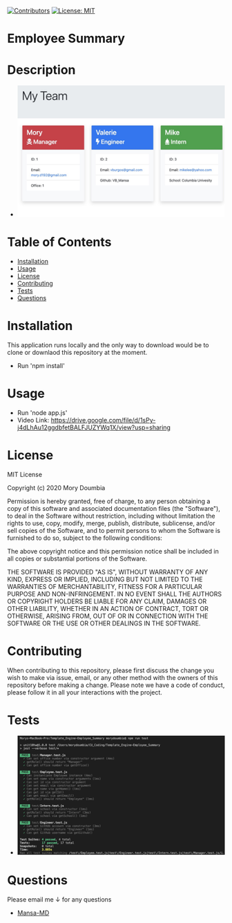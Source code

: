 
[![Contributors](https://img.shields.io/github/contributors/Mansa-MD/Template_Engine-Employee_Summary)](https://github.com/Mansa-MD/Template_Engine-Employee_Summary/graphs/contributors)
[![License: MIT](https://img.shields.io/badge/License-MIT-yellow.svg)](https://opensource.org/licenses/MIT)

# Employee Summary
# Description
* ![](assets/My_team.jpg)

# Table of Contents
* [Installation](#Installation)
* [Usage](#Usage)
* [License](#License)
* [Contributing](#Contributing)
* [Tests](#Tests)
* [Questions](#Questions)
# Installation
This application runs locally and the only way to download would be to clone or downlaod this repository at the moment.
* Run 'npm install'
# Usage
* Run 'node app.js'
* Video Link: https://drive.google.com/file/d/1sPy-j4dLhAu12ggdbfetBALFJUZYWq1X/view?usp=sharing
# License
MIT License

Copyright (c) 2020 Mory Doumbia

Permission is hereby granted, free of charge, to any person obtaining a copy
of this software and associated documentation files (the "Software"), to deal
in the Software without restriction, including without limitation the rights
to use, copy, modify, merge, publish, distribute, sublicense, and/or sell
copies of the Software, and to permit persons to whom the Software is
furnished to do so, subject to the following conditions:

The above copyright notice and this permission notice shall be included in all
copies or substantial portions of the Software.

THE SOFTWARE IS PROVIDED "AS IS", WITHOUT WARRANTY OF ANY KIND, EXPRESS OR
IMPLIED, INCLUDING BUT NOT LIMITED TO THE WARRANTIES OF MERCHANTABILITY,
FITNESS FOR A PARTICULAR PURPOSE AND NON-INFRINGEMENT. IN NO EVENT SHALL THE
AUTHORS OR COPYRIGHT HOLDERS BE LIABLE FOR ANY CLAIM, DAMAGES OR OTHER
LIABILITY, WHETHER IN AN ACTION OF CONTRACT, TORT OR OTHERWISE, ARISING FROM,
OUT OF OR IN CONNECTION WITH THE SOFTWARE OR THE USE OR OTHER DEALINGS IN THE
SOFTWARE.
# Contributing
When contributing to this repository, please first discuss the change you wish to make via issue, email, or any other method with the owners of this repository before making a change. Please note we have a code of conduct, please follow it in all your interactions with the project.
# Tests
* ![](assets/test.jpg)
# Questions
Please email me ↓ for any questions
* [Mansa-MD](mailto:mory.d192@gmail.com?subject=[GitHub]%20Good%20ReadMe%20Generator)

